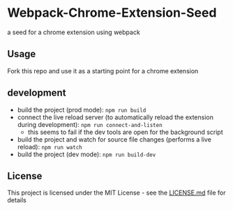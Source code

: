 # Webpack-Chrome-Extension-Seed
a seed for a chrome extension using webpack

## Usage
Fork this repo and use it as a starting point for a chrome extension

## development
* build the project (prod mode): `npm run build`
* connect the live reload server (to automatically reload the extension during development): `npm run connect-and-listen`
  * this seems to fail if the dev tools are open for the background script
* build the project and watch for source file changes (performs a live reload): `npm run watch`
* build the project (dev mode): `npm run build-dev`

## License
This project is licensed under the MIT License - see the [LICENSE.md](LICENSE) file for details
